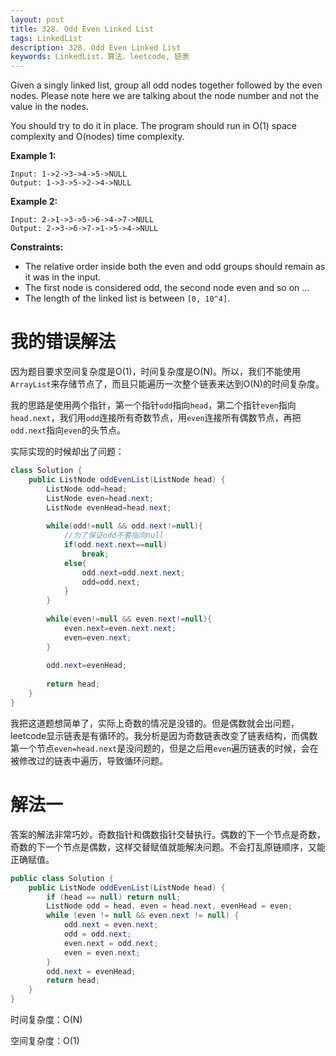 ```yaml
---
layout: post
title: 328. Odd Even Linked List
tags: LinkedList
description: 328. Odd Even Linked List
keywords: LinkedList，算法，leetcode, 链表
---
```


Given a singly linked list, group all odd nodes together followed by the even nodes. Please note here we are talking about the node number and not the value in the nodes.

You should try to do it in place. The program should run in O(1) space complexity and O(nodes) time complexity.

**Example 1:**

```
Input: 1->2->3->4->5->NULL
Output: 1->3->5->2->4->NULL
```

**Example 2:**

```
Input: 2->1->3->5->6->4->7->NULL
Output: 2->3->6->7->1->5->4->NULL
```

**Constraints:**

- The relative order inside both the even and odd groups should remain as it was in the input.
- The first node is considered odd, the second node even and so on ...
- The length of the linked list is between `[0, 10^4]`.

# 我的错误解法

因为题目要求空间复杂度是O(1)，时间复杂度是O(N)。所以，我们不能使用`ArrayList`来存储节点了，而且只能遍历一次整个链表来达到O(N)的时间复杂度。

我的思路是使用两个指针，第一个指针`odd`指向`head`，第二个指针`even`指向`head.next`，我们用`odd`连接所有奇数节点，用`even`连接所有偶数节点，再把`odd.next`指向`even`的头节点。

实际实现的时候却出了问题：

```java
class Solution {
    public ListNode oddEvenList(ListNode head) {
        ListNode odd=head;
        ListNode even=head.next;
        ListNode evenHead=head.next;
        
        while(odd!=null && odd.next!=null){
            //为了保证odd不要指向null
            if(odd.next.next==null)
                break;
            else{
                odd.next=odd.next.next;
                odd=odd.next;
            }
        }
        
        while(even!=null && even.next!=null){
            even.next=even.next.next;
            even=even.next;
        }
        
        odd.next=evenHead;
        
        return head;
    }
}
```

我把这道题想简单了，实际上奇数的情况是没错的。但是偶数就会出问题，leetcode显示链表是有循环的。我分析是因为奇数链表改变了链表结构，而偶数第一个节点`even=head.next`是没问题的，但是之后用`even`遍历链表的时候，会在被修改过的链表中遍历，导致循环问题。

# 解法一

答案的解法非常巧妙。奇数指针和偶数指针交替执行。偶数的下一个节点是奇数，奇数的下一个节点是偶数，这样交替赋值就能解决问题。不会打乱原链顺序，又能正确赋值。

```java
public class Solution {
    public ListNode oddEvenList(ListNode head) {
        if (head == null) return null;
        ListNode odd = head, even = head.next, evenHead = even;
        while (even != null && even.next != null) {
            odd.next = even.next;
            odd = odd.next;
            even.next = odd.next;
            even = even.next;
        }
        odd.next = evenHead;
        return head;
    }
}
```

时间复杂度：O(N)

空间复杂度：O(1)